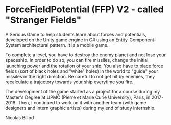 # ForceFieldPotential (FFP) V2 - called "Stranger Fields"

A Serious Game to help students learn about forces and potentials, developed on the Unity game engine in C# using an Entity-Component-System architectural pattern. It is a mobile game.

To complete a level, you have to destroy the enemy planet and not lose your spaceship.
In order to do so, you can fire missiles, change the initial launching power and the rotation of your ship. You also have to place force fields (sort of black holes and "white" holes) in the world to "guide" your missiles in the right direction. Be careful to not get hit by enemies, they recalculate a trajectory towards your ship everytime you fire.

The development of the game started as a project for a course during my Master's Degree at UPMC (Pierre et Marie Curie University), Paris, in 2017-2018. Then, I continued to work on it with another team (with game designers and intern graphic artists) during my end of study internship.


Nicolas Billod
